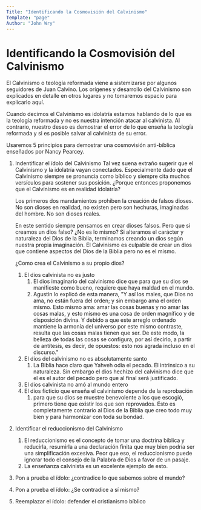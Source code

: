 ```yaml
---
Title: "Identificando la Cosmovisión del Calvinismo"
Template: "page"
Author: "John Wry"
---
```


# Identificando la Cosmovisión del Calvinismo

El Calvinismo o teología reformada viene a sistemizarse por algunos seguidores de Juan Calvino. Los orígenes y desarrollo del Calvinismo son explicados en detalle en otros lugares y no tomaremos espacio para explicarlo aquí. 

Cuando decimos el Calvinismo es idolatría estamos hablando de lo que es la teología reformada y no es nuestra intención atacar al calvinista. Al contrario, nuestro deseo es demostrar el error de lo que enseña la teología reformada y si es posible salvar al calvinista de su error. 

Usaremos 5 principios para demostrar una cosmovisión anti-bíblica enseñados por Nancy Pearcey. 

1. Indentificar el ídolo del Calvinismo
   Tal vez suena extraño sugerir que el Calvinismo y la idolatría vayan conectados. Especialmente dado que el Calvinismo siempre se pronuncia como bíblico y siempre cita muchos versículos para sostener sus posición. ¿Porque entonces proponemos que el Calvinismo es en realidad idolatría? 

   Los primeros dos mandamientos prohiben la creación de falsos dioses. No son dioses en realidad, no existen pero son hechuras, imaginadas del hombre. No son dioses reales. 

   En este sentido siempre pensamos en crear dioses falsos. Pero que si creamos un dios falso? ¿No es lo mismo? Si alteramos el carácter y naturaleza del Dios de la Biblia, terminamos creando un dios según nuestra propia imaginación. El Calvinismo es culpable de crear un dios que contiene aspectos del Dios de la Biblia pero no es el mismo. 

   ¿Como crea el Calvinismo a su propio dios? 

   1. El dios calvinista no es justo
      1. El dios imaginario del calvinismo dice que para que su dios se manifieste como bueno, requiere que haya maldad en el mundo. 
      2. Agustin lo explicó de esta manera, "Y así los males, que Dios no ama, no están fuera del orden; y sin embargo ama el orden mismo. Esto mismo ama: amar las cosas buenas y no amar las cosas malas, y esto mismo es una cosa de orden magnífico y de disposición divina. Y debido a que este arreglo ordenado mantiene la armonía del universo por este mismo contraste, resulta que las cosas malas tienen que ser. De este modo, la belleza de todas las cosas se configura, por así decirlo, a partir de antítesis, es decir, de opuestos: esto nos agrada incluso en el discurso."
   2. El dios del calvinismo no es absolutamente santo
      1. La Biblia hace claro que Yahveh odia el pecado. El intrinsico a su naturaleza. Sin embargo el dios hechizo del calvinismo dice que el es el autor del pecado pero que al final será justificado. 
   3. El dios calvinista no amó al mundo entero
   4. El dios ficticio que enseña el calvinismo depende de la reprobación
      1. para que su dios se muestre benevolente a los que escogió, primero tiene que existir los que son reprovados. Esto es completamente contrario al Dios de la Biblia que creo todo muy bien y para harmonizar con toda su bondad. 

2. Identificar el reduccionismo del Calvinismo

   1. El reduccionismo es el concepto de tomar una doctrina bíblica y reducirla, resumirla a una declaración finita que muy bien podría ser una simplificación excesiva. Peor que eso, el reduccionismo puede ignorar todo el consejo de la Palabra de Dios a favor de un pasaje.
   2. La enseñanza calvinista es un excelente ejemplo de esto. 

3. Pon a prueba el ídolo: ¿contradice lo que sabemos sobre el mundo?

4. Pon a prueba el ídolo: ¿Se contradice a sí mismo?

5. Reemplazar el ídolo: defender el cristianismo bíblico
